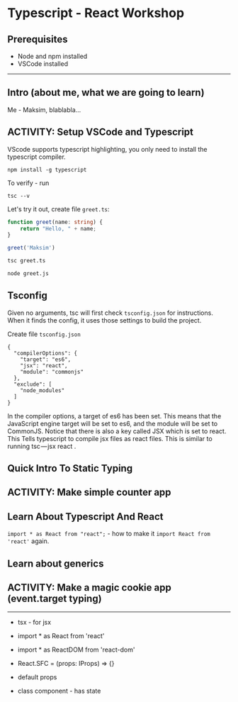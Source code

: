 # Typescript - React Workshop

## Prerequisites

* Node and npm installed
* VSCode installed

---

## Intro (about me, what we are going to learn)

Me - Maksim, blablabla...

## ACTIVITY: Setup VSCode and Typescript

VScode supports typescript highlighting, you only need to install the typescript compiler.

```
npm install -g typescript
```

To verify - run

```
tsc --v
```

Let's try it out, create file `greet.ts`:

```ts
function greet(name: string) {
    return "Hello, " + name;
}

greet('Maksim')
```

```sh
tsc greet.ts

node greet.js
```

## Tsconfig

Given no arguments, tsc will first check `tsconfig.json` for instructions. When it finds the config, it uses those settings to build the project.

Create file `tsconfig.json`

```
{
  "compilerOptions": {
    "target": "es6",
    "jsx": "react",
    "module": "commonjs"
  },
  "exclude": [
    "node_modules"
  ]
}
```

In the compiler options, a target of es6 has been set. This means that the JavaScript engine target will be set to es6, and the module will be set to CommonJS. Notice that there is also a key called JSX which is set to react. This Tells typescript to compile jsx files as react files. This is similar to running tsc — jsx react .

## Quick Intro To Static Typing

## ACTIVITY: Make simple counter app

## Learn About Typescript And React

`import * as React from "react";` - how to make it `import React from 'react'` again.

## Learn about generics

## ACTIVITY: Make a magic cookie app (event.target typing)

-------

* tsx - for jsx

* import * as React from 'react'
* import * as ReactDOM from 'react-dom'

* React.SFC<IProps> = (props: IProps) => {}

* default props 

* class component - has state

